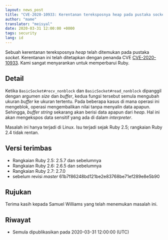 ```yaml
---
layout: news_post
title: "CVE-2020-10933: Kerentanan tereksposnya heap pada pustaka socket"
author: "mame"
translator: "meisyal"
date: 2020-03-31 12:00:00 +0000
tags: security
lang: id
---
```


Sebuah kerentanan tereksposnya *heap* telah ditemukan pada pustaka *socket*.
Kerentanan ini telah ditetapkan dengan penanda CVE [CVE-2020-10933](http://cve.mitre.org/cgi-bin/cvename.cgi?name=CVE-2020-10933).
Kami sangat menyarankan untuk memperbarui Ruby.

## Detail

Ketika `BasicSocket#recv_nonblock` dan `BasicSocket#read_nonblock` dipanggil
dengan argumen *size* dan *buffer*, kedua fungsi tersebut semula mengubah
ukuran *buffer* ke ukuran tertentu. Pada beberapa kasus di mana operasi ini
mengeblok, operasi mengembalikan nilai tanpa menyalin data apapun. Sehingga,
*buffer string* sekarang akan berisi data apapun dari *heap*. Hal ini akan
mengekspos data sensitif yang ada di dalam *interpreter*.

Masalah ini hanya terjadi di Linux. Isu terjadi sejak Ruby 2.5; rangkaian
Ruby 2.4 tidak rentan.

## Versi terimbas

* Rangkaian Ruby 2.5: 2.5.7 dan sebelumnya
* Rangkaian Ruby 2.6: 2.6.5 dan sebelumnya
* Rangkaian Ruby 2.7: 2.7.0
* sebelum revisi *master* 61b7f86248bd121be2e83768be71ef289e8e5b90

## Rujukan

Terima kasih kepada Samuel Williams yang telah menemukan masalah ini.

## Riwayat

* Semula dipublikasikan pada 2020-03-31 12:00:00 (UTC)
